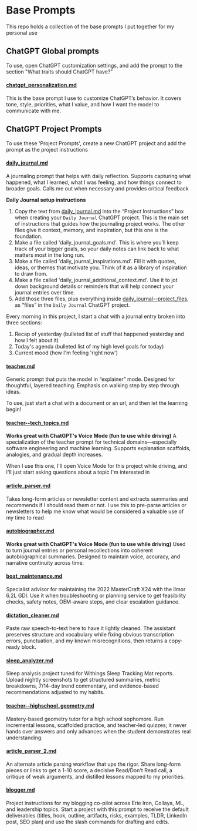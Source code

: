 # Base Prompts

This repo holds a collection of the base prompts I put together for my personal use

## ChatGPT Global prompts
To use, open ChatGPT customization settings, and add the prompt to the section "What traits should ChatGPT have?"

#### [chatgpt_personalization.md](chatgpt_personalization.md)
This is the base prompt I use to customize ChatGPT’s behavior.  It covers tone, style, priorities, what I value, and how I want the model to communicate with me. 

## ChatGPT Project Prompts
To use these 'Project Prompts', create a new ChatGPT project and add the prompt as the project instructions

#### [daily_journal.md](daily_journal.md)
A journaling prompt that helps with daily reflection. Supports capturing what happened, what I learned, what I was feeling, and how things connect to broader goals.  Calls me out when necessary and provides critical feedback

**Daily Journal setup instructions**
1. Copy the text from [daily_journal.md](daily_journal.md) into the “Project Instructions” box when creating your `Daily Journal` ChatGPT project. This is the main set of instructions that guides how the journaling project works. The other files give it context, memory, and inspiration, but this one is the foundation.
2. Make a file called 'daily_journal_goals.md'. This is where you’ll keep track of your bigger goals, so your daily notes can link back to what matters most in the long run.
3. Make a file called 'daily_journal_inspirations.md'. Fill it with quotes, ideas, or themes that motivate you. Think of it as a library of inspiration to draw from.
4. Make a file called 'daily_journal_additional_context.md'. Use it to jot down background details or reminders that will help connect your journal entries over time.
5. Add those three files, plus everything inside [daily_journal--project_files](daily_journal--project_files), as “files” in the `Daily Journal` ChatGPT project.

Every morning in this project, I start a chat with a journal entry broken into three sections:
1.  Recap of yesterday (bulleted list of stuff that happened yesterday and how I felt about it)
2.  Today's agenda (bulleted list of my high level goals for today)
3.  Current mood (how I'm feeling 'right now')

#### [teacher.md](teacher.md)
Generic prompt that puts the model in “explainer” mode. Designed for thoughtful, layered teaching. Emphasis on walking step by step through ideas.

To use, just start a chat with a document or an url, and then let the learning begin!

#### [teacher--tech_topics.md](teacher--tech_topics.md)
**Works great with ChatGPT's Voice Mode (fun to use while driving)**
A specialization of the teacher prompt for technical domains—especially software engineering and machine learning. Supports explanation scaffolds, analogies, and gradual depth increases.

When I use this one, I'll open Voice Mode for this project while driving, and I'll just start asking questions about a topic I'm interested in

#### [article_parser.md](article_parser.md)
Takes long-form articles or newsletter content and extracts summaries and recommends if I should read them or not. I use this to pre-parse articles or newsletters to help me know what would be considered a valuable use of my time to read

#### [autobiographer.md](autobiographer.md)
**Works great with ChatGPT's Voice Mode (fun to use while driving)**
Used to turn journal entries or personal recollections into coherent autobiographical summaries. Designed to maintain voice, accuracy, and narrative continuity across time.

#### [boat_maintenance.md](boat_maintenance.md)
Specialist advisor for maintaining the 2022 MasterCraft X24 with the Ilmor 6.2L GDI. Use it when troubleshooting or planning service to get feasibility checks, safety notes, OEM-aware steps, and clear escalation guidance.

#### [dictation_cleaner.md](dictation_cleaner.md)
Paste raw speech-to-text here to have it lightly cleaned. The assistant preserves structure and vocabulary while fixing obvious transcription errors, punctuation, and my known misrecognitions, then returns a copy-ready block.

#### [sleep_analyzer.md](sleep_analyzer.md)
Sleep analysis project tuned for Withings Sleep Tracking Mat reports. Upload nightly screenshots to get structured summaries, metric breakdowns, 7/14-day trend commentary, and evidence-based recommendations adjusted to my habits.

#### [teacher--highschool_geometry.md](teacher--highschool_geometry.md)
Mastery-based geometry tutor for a high school sophomore. Run incremental lessons, scaffolded practice, and teacher-led quizzes; it never hands over answers and only advances when the student demonstrates real understanding.

#### [article_parser_2.md](article_parser_2.md)
An alternate article parsing workflow that ups the rigor. Share long-form pieces or links to get a 1-10 score, a decisive Read/Don't Read call, a critique of weak arguments, and distilled lessons mapped to my priorities.

#### [blogger.md](blogger.md)
Project instructions for my blogging co-pilot across Erie Iron, Collaya, ML, and leadership topics. Start a project with this prompt to receive the default deliverables (titles, hook, outline, artifacts, risks, examples, TLDR, LinkedIn post, SEO plan) and use the slash commands for drafting and edits.
